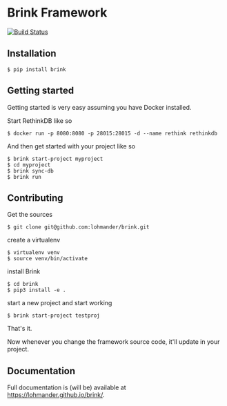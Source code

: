 # Brink Framework

[![Build Status](https://travis-ci.org/lohmander/brink.svg?branch=feature%2Fmodel-rewrite)](https://travis-ci.org/lohmander/brink)

## Installation

    $ pip install brink

## Getting started

Getting started is very easy assuming you have Docker installed.

Start RethinkDB like so

    $ docker run -p 8080:8080 -p 28015:28015 -d --name rethink rethinkdb

And then get started with your project like so

    $ brink start-project myproject
    $ cd myproject
    $ brink sync-db
    $ brink run

## Contributing

Get the sources

    $ git clone git@github.com:lohmander/brink.git

create a virtualenv

    $ virtualenv venv
    $ source venv/bin/activate

install Brink

    $ cd brink
    $ pip3 install -e .

start a new project and start working

    $ brink start-project testproj

That's it.

Now whenever you change the framework source code, it'll update in your project.

## Documentation

Full documentation is (will be) available at <https://lohmander.github.io/brink/>.

